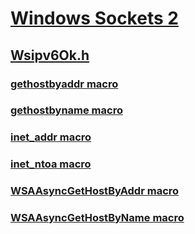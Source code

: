 # [Windows Sockets 2](../_winsock/index.md)
## [Wsipv6Ok.h](index.md)
### [gethostbyaddr macro](../wsipv6ok/nf-wsipv6ok-gethostbyaddr.md)
### [gethostbyname macro](../wsipv6ok/nf-wsipv6ok-gethostbyname.md)
### [inet_addr macro](../wsipv6ok/nf-wsipv6ok-inet_addr.md)
### [inet_ntoa macro](../wsipv6ok/nf-wsipv6ok-inet_ntoa.md)
### [WSAAsyncGetHostByAddr macro](../wsipv6ok/nf-wsipv6ok-wsaasyncgethostbyaddr.md)
### [WSAAsyncGetHostByName macro](../wsipv6ok/nf-wsipv6ok-wsaasyncgethostbyname.md)
